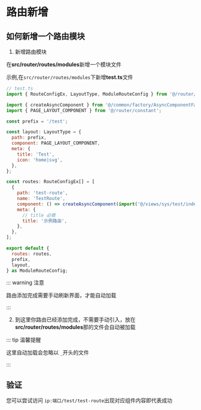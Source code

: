 # 路由新增

## 如何新增一个路由模块

1. 新增路由模块

在**src/router/routes/modules**新增一个模块文件

示例,在`src/router/routes/modules`下新增**test.ts**文件

```js
// test.ts
import { RouteConfigEx, LayoutType, ModuleRouteConfig } from '@/router/types';

import { createAsyncComponent } from '@/common/factory/AsyncComponentFactory';
import { PAGE_LAYOUT_COMPONENT } from '@/router/constant';

const prefix = '/test';

const layout: LayoutType = {
  path: prefix,
  component: PAGE_LAYOUT_COMPONENT,
  meta: {
    title: 'Test',
    icon: 'home|svg',
  },
};

const routes: RouteConfigEx[] = [
  {
    path: 'test-route',
    name: 'TestRoute',
    component: () => createAsyncComponent(import('@/views/sys/test/index.vue')),
    meta: {
      // title 必填
      title: '示例路由',
    },
  },
];

export default {
  routes: routes,
  prefix,
  layout,
} as ModuleRouteConfig;

```

::: warning 注意

路由添加完成需要手动刷新界面，才能自动加载

:::

2. 到这里你路由已经添加完成，不需要手动引入，放在**src/router/routes/modules**那的文件会自动被加载

::: tip 温馨提醒

这里自动加载会忽略以 `_`开头的文件

:::

## 验证

您可以尝试访问 `ip:端口/test/test-route`出现对应组件内容即代表成功
